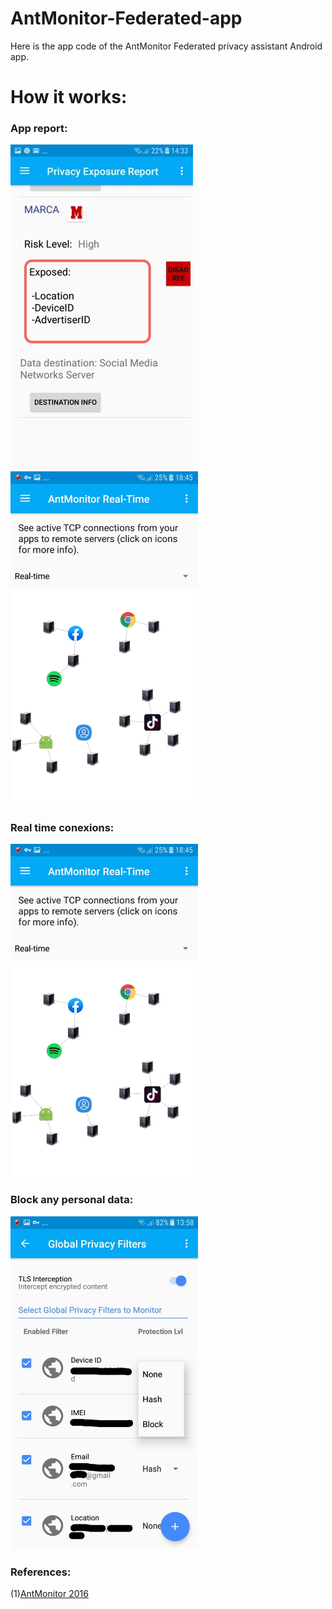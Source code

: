 # AntMonitor-Federated-app
Here is the app code of the AntMonitor Federated privacy assistant Android app.

#  How it works:

### App report:

![App image](foto_marca.jpg)  <img src="https://github.com/alejandroaguileraalcalde-ing/AntMonitor-Federated-app/blob/main/foto2antmonitor_realtime.PNG" width="300">

### Real time conexions:


<img src="https://github.com/alejandroaguileraalcalde-ing/AntMonitor-Federated-app/blob/main/foto2antmonitor_realtime.PNG" width="300">

### Block any personal data:

 
  <img src="https://github.com/alejandroaguileraalcalde-ing/AntMonitor-Federated-app/blob/main/foto_permitir.jpg" width="300">
  

### References: 

 (1)[AntMonitor 2016](https://athinagroup.eng.uci.edu/projects/antmonitor/)



